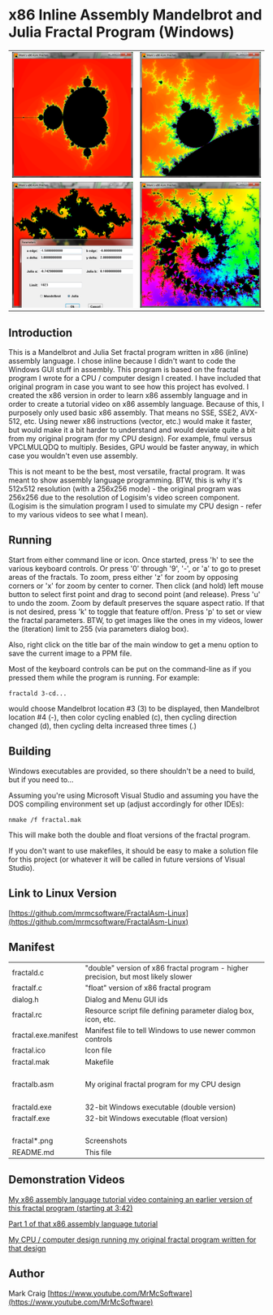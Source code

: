 x86 Inline Assembly Mandelbrot and Julia Fractal Program (Windows)
==================================================================

<table>
<tr><td><img src="fractal1.png" width=396></td><td><img src="fractal2.png" width=396></td></tr>
<tr><td><img src="fractal3.png" width=396></td><td><img src="fractal4.png" width=396></td></tr>
</table>
 
## Introduction

This is a Mandelbrot and Julia Set fractal program written in x86 (inline)
assembly language.  I chose inline because I didn't want to code the Windows
GUI stuff in assembly.  This program is based on the fractal program I wrote
for a CPU / computer design I created.  I have included that original program
in case you want to see how this project has evolved.  I created the x86 version
in order to learn x86 assembly language and in order to create a tutorial video
on x86 assembly language.  Because of this, I purposely only used basic x86
assembly.  That means no SSE, SSE2, AVX-512, etc.  Using newer x86 instructions
(vector, etc.) would make it faster, but would make it a bit harder to
understand and would deviate quite a bit from my original program (for my CPU
design).  For example, fmul versus VPCLMULQDQ to multiply.  Besides, GPU would
be faster anyway, in which case you wouldn't even use assembly.

This is not meant to be the best, most versatile, fractal program.  It was
meant to show assembly language programming.  BTW, this is why it's 512x512
resolution (with a 256x256 mode) - the original program was 256x256 due to the
resolution of Logisim's video screen component.  (Logisim is the simulation
program I used to simulate my CPU design - refer to my various videos to see
what I mean).

## Running

Start from either command line or icon.
Once started, press 'h' to see the various keyboard controls.  Or press
'0' through '9', '-', or 'a' to go to preset areas of the fractals.  To zoom,
press either 'z' for zoom by opposing corners or 'x' for zoom by center to
corner.  Then click (and hold) left mouse button to select first point and
drag to second point (and release).  Press 'u' to undo the zoom.  Zoom by
default preserves the square aspect ratio.  If that is not desired, press 'k'
to toggle that feature off/on.  Press 'p' to set or view the fractal
parameters.  BTW, to get images like the ones in my videos, lower the
(iteration) limit to 255 (via parameters dialog box).

Also, right click on the title bar of the main window to get a menu option to
save the current image to a PPM file.

Most of the keyboard controls can be put on the command-line as if you pressed
them while the program is running.  For example:

    fractald 3-cd...

would choose Mandelbrot location #3 (3) to be displayed, then Mandelbrot
location #4 (-), then color cycling enabled (c), then cycling direction
changed (d), then cycling delta increased three times (.)

## Building

Windows executables are provided, so there shouldn't be a need to build, but if
you need to...

Assuming you're using Microsoft Visual Studio and assuming you have the DOS
compiling environment set up (adjust accordingly for other IDEs):

    nmake /f fractal.mak

This will make both the double and float versions of the fractal program.

If you don't want to use makefiles, it should be easy to make a solution file
for this project (or whatever it will be called in future versions of
Visual Studio).

## Link to Linux Version

[https://github.com/mrmcsoftware/FractalAsm-Linux](https://github.com/mrmcsoftware/FractalAsm-Linux)

## Manifest

<table>
<tr><td>fractald.c</td><td>"double" version of x86 fractal program - higher precision, but most likely slower</td></tr>
<tr><td>fractalf.c</td><td>"float" version of x86 fractal program</td></tr>
<tr><td>dialog.h</td><td>Dialog and Menu GUI ids</td></tr>
<tr><td>fractal.rc</td><td>Resource script file defining parameter dialog box, icon, etc.</td></tr>
<tr><td>fractal.exe.manifest</td><td>Manifest file to tell Windows to use newer common controls</td></tr>
<tr><td>fractal.ico</td><td>Icon file</td></tr>
<tr><td>fractal.mak</td><td>Makefile</td></tr>
<tr><td>&nbsp;</td><td>&nbsp;</td></tr>
<tr><td>fractalb.asm</td><td>My original fractal program for my CPU design</td></tr>
<tr><td>&nbsp;</td><td>&nbsp;</td></tr>
<tr><td>fractald.exe</td><td>32-bit Windows executable (double version)</td></tr>
<tr><td>fractalf.exe</td><td>32-bit Windows executable (float version)</td></tr>
<tr><td>&nbsp;</td><td>&nbsp;</td></tr>
<tr><td>fractal*.png</td><td>Screenshots</td></tr>
<tr><td>README.md</td><td>This file</td></tr>
</table>

## Demonstration Videos

[My x86 assembly language tutorial video containing an earlier version of this fractal program (starting at 3:42)](https://www.youtube.com/watch?v=KgPVx_kfBik)

[Part 1 of that x86 assembly language tutorial](https://www.youtube.com/watch?v=2i935mP6hUM)

[My CPU / computer design running my original fractal program written for that design](https://www.youtube.com/watch?v=ygf0aa1r3NY)

## Author

Mark Craig
[https://www.youtube.com/MrMcSoftware](https://www.youtube.com/MrMcSoftware)

